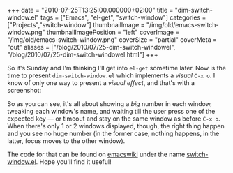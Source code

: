 +++
date = "2010-07-25T13:25:00.000000+02:00"
title = "dim-switch-window.el"
tags = ["Emacs", "el-get", "switch-window"]
categories = ["Projects","switch-window"]
thumbnailImage = "/img/old/emacs-switch-window.png"
thumbnailImagePosition = "left"
coverImage = "/img/old/emacs-switch-window.png"
coverSize = "partial"
coverMeta = "out"
aliases = ["/blog/2010/07/25-dim-switch-windowel",
           "/blog/2010/07/25-dim-switch-windowel.html"]
+++

So it's Sunday and I'm thinking I'll get into 
`el-get` sometime later. Now is
the time to present 
`dim-switch-window.el` which implements a 
*visual* 
`C-x o`. I
know of only one way to present a 
*visual effect*, and that's with a screenshot:

So as you can see, it's all about showing a 
*big* number in each window,
tweaking each window's name, and waiting till the user press one of the
expected key — or timeout and stay on the same window as before 
`C-x o`. When
there's only 1 or 2 windows displayed, though, the right thing happen and
you see no huge number (in the former case, nothing happens, in the latter,
focus moves to the other window).

The code for that can be found on 
[emacswiki](http://www.emacswiki.org/) under the name
[switch-window.el](http://www.emacswiki.org/emacs/switch-window.el). Hope you'll find it useful!
